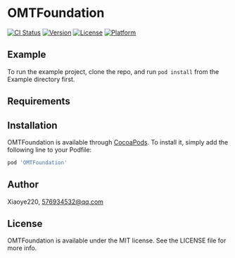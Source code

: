 # OMTFoundation

[![CI Status](https://img.shields.io/travis/Xiaoye220/OMTFoundation.svg?style=flat)](https://travis-ci.org/Xiaoye220/OMTFoundation)
[![Version](https://img.shields.io/cocoapods/v/OMTFoundation.svg?style=flat)](https://cocoapods.org/pods/OMTFoundation)
[![License](https://img.shields.io/cocoapods/l/OMTFoundation.svg?style=flat)](https://cocoapods.org/pods/OMTFoundation)
[![Platform](https://img.shields.io/cocoapods/p/OMTFoundation.svg?style=flat)](https://cocoapods.org/pods/OMTFoundation)

## Example

To run the example project, clone the repo, and run `pod install` from the Example directory first.

## Requirements

## Installation

OMTFoundation is available through [CocoaPods](https://cocoapods.org). To install
it, simply add the following line to your Podfile:

```ruby
pod 'OMTFoundation'
```

## Author

Xiaoye220, 576934532@qq.com

## License

OMTFoundation is available under the MIT license. See the LICENSE file for more info.
